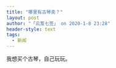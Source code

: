 ```yaml
---
title: "哪里有古琴卖？"
layout: post
author: "「云笈七签」 on 2020-1-8 23:28"
header-style: text
tags:
  - 新闻
---
```


<head></head>
<body>
  我想买个古琴，自己玩玩。
</body>


